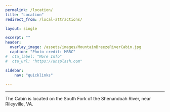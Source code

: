 ```yaml
---
permalink: /location/
title: "Location"
redirect_from: /local-attractions/

layout: single

excerpt: ""
header:
  overlay_image: /assets/images/MountainBreezeRiverCabin.jpg
  caption: "Photo credit: MBRC"
#  cta_label: "More Info"
#  cta_url: "https://unsplash.com"

sidebar:
    nav: "quicklinks"

---
```


---

The Cabin is located on the South Fork of the Shenandoah River, near Rileyville, VA.
